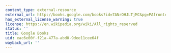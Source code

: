 ```yaml
---
content_type: external-resource
external_url: http://books.google.com/books?id=7ANrOHJLTjMC&pg=PAfrontcover
has_external_license_warning: true
license: https://en.wikipedia.org/wiki/All_rights_reserved
status: ''
title: Google Books
uid: eac6e00f-f21a-477a-abd0-9dee11cee64f
wayback_url: ''
---
```

